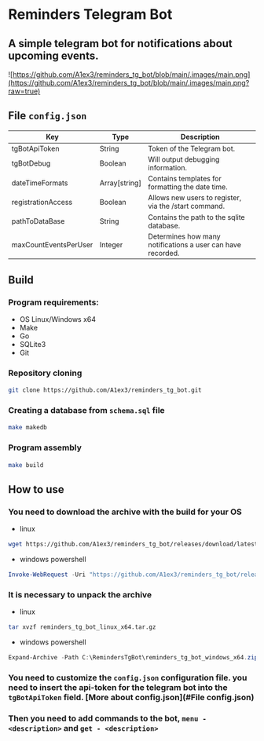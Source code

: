 # Reminders Telegram Bot
## A simple telegram bot for notifications about upcoming events.
![https://github.com/A1ex3/reminders_tg_bot/blob/main/.images/main.png](https://github.com/A1ex3/reminders_tg_bot/blob/main/.images/main.png?raw=true)

## File `config.json`
| Key | Type | Description |
| - | - | - |
| tgBotApiToken | String | Token of the Telegram bot. ||
| tgBotDebug | Boolean | Will output debugging information. ||
| dateTimeFormats | Array[string] | Contains templates for formatting the date time. ||
| registrationAccess | Boolean | Allows new users to register, via the /start command. ||
| pathToDataBase | String | Contains the path to the sqlite database. ||
| maxCountEventsPerUser | Integer | Determines how many notifications a user can have recorded. ||

## Build
### Program requirements:
- OS Linux/Windows x64
- Make
- Go
- SQLite3
- Git

### Repository cloning
```bash
git clone https://github.com/A1ex3/reminders_tg_bot.git
```

### Creating a database from `schema.sql` file
```bash
make makedb
```

### Program assembly
```bash
make build
```

## How to use
### You need to download the archive with the build for your OS
- linux
```bash
wget https://github.com/A1ex3/reminders_tg_bot/releases/download/latest/reminders_tg_bot_linux_x64.tar.gz
```
- windows powershell
```powershell
Invoke-WebRequest -Uri "https://github.com/A1ex3/reminders_tg_bot/releases/download/latest/reminders_tg_bot_windows_x64.zip" -OutFile "C:\RemindersTgBot"
```

### It is necessary to unpack the archive
- linux
```bash
tar xvzf reminders_tg_bot_linux_x64.tar.gz
```
- windows powershell
```powershell
Expand-Archive -Path C:\RemindersTgBot\reminders_tg_bot_windows_x64.zip -DestinationPath C:\RemindersTgBot
```

### You need to customize the `config.json` configuration file. you need to insert the api-token for the telegram bot into the `tgBotApiToken` field. [More about config.json](#File config.json)
### Then you need to add commands to the bot, `menu - <description>` and `get - <description>`
